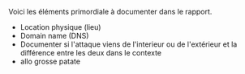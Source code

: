 Voici les éléments primordiale à documenter dans le rapport.

- Location physique (lieu)
- Domain name (DNS)
- Documenter si l'attaque viens de l'interieur ou de l'extérieur et la différence entre les deux dans le contexte
- allo grosse patate